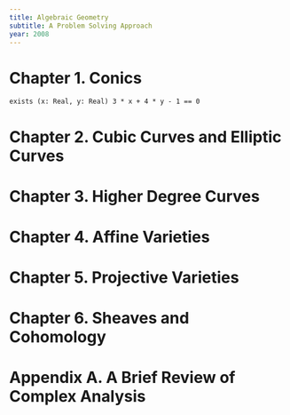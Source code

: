 ```yaml
---
title: Algebraic Geometry
subtitle: A Problem Solving Approach
year: 2008
---
```


# Chapter 1. Conics

```cicada
exists (x: Real, y: Real) 3 * x + 4 * y - 1 == 0
```

# Chapter 2. Cubic Curves and Elliptic Curves

# Chapter 3. Higher Degree Curves

# Chapter 4. Affine Varieties

# Chapter 5. Projective Varieties

# Chapter 6. Sheaves and Cohomology

# Appendix A. A Brief Review of Complex Analysis
